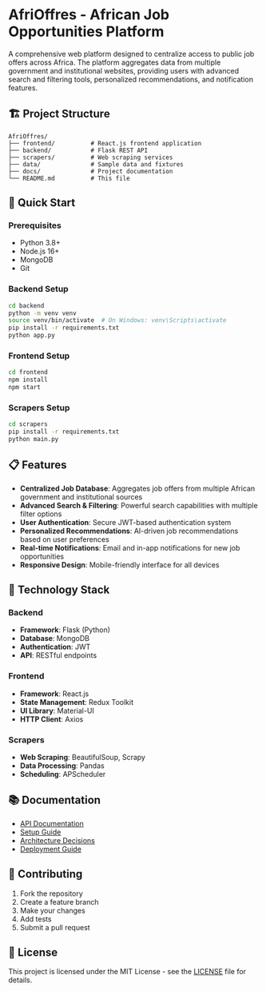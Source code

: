 # AfriOffres - African Job Opportunities Platform

A comprehensive web platform designed to centralize access to public job offers across Africa. The platform aggregates data from multiple government and institutional websites, providing users with advanced search and filtering tools, personalized recommendations, and notification features.

## 🏗️ Project Structure

```
AfriOffres/
├── frontend/          # React.js frontend application
├── backend/           # Flask REST API
├── scrapers/          # Web scraping services
├── data/              # Sample data and fixtures
├── docs/              # Project documentation
└── README.md          # This file
```

## 🚀 Quick Start

### Prerequisites
- Python 3.8+
- Node.js 16+
- MongoDB
- Git

### Backend Setup
```bash
cd backend
python -m venv venv
source venv/bin/activate  # On Windows: venv\Scripts\activate
pip install -r requirements.txt
python app.py
```

### Frontend Setup
```bash
cd frontend
npm install
npm start
```

### Scrapers Setup
```bash
cd scrapers
pip install -r requirements.txt
python main.py
```

## 📋 Features

- **Centralized Job Database**: Aggregates job offers from multiple African government and institutional sources
- **Advanced Search & Filtering**: Powerful search capabilities with multiple filter options
- **User Authentication**: Secure JWT-based authentication system
- **Personalized Recommendations**: AI-driven job recommendations based on user preferences
- **Real-time Notifications**: Email and in-app notifications for new job opportunities
- **Responsive Design**: Mobile-friendly interface for all devices

## 🔧 Technology Stack

### Backend
- **Framework**: Flask (Python)
- **Database**: MongoDB
- **Authentication**: JWT
- **API**: RESTful endpoints

### Frontend
- **Framework**: React.js
- **State Management**: Redux Toolkit
- **UI Library**: Material-UI
- **HTTP Client**: Axios

### Scrapers
- **Web Scraping**: BeautifulSoup, Scrapy
- **Data Processing**: Pandas
- **Scheduling**: APScheduler

## 📚 Documentation

- [API Documentation](./docs/api.md)
- [Setup Guide](./docs/setup.md)
- [Architecture Decisions](./docs/architecture.md)
- [Deployment Guide](./docs/deployment.md)

## 🤝 Contributing

1. Fork the repository
2. Create a feature branch
3. Make your changes
4. Add tests
5. Submit a pull request

## 📄 License

This project is licensed under the MIT License - see the [LICENSE](LICENSE) file for details. 